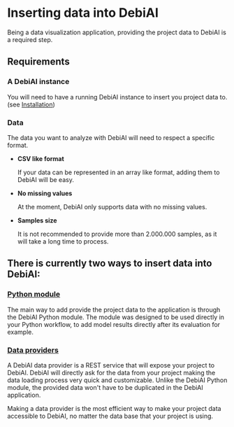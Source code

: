 # Inserting data into DebiAI

Being a data visualization application, providing the project data to DebiAI is a required step.

## Requirements

### A DebiAI instance

You will need to have a running DebiAI instance to insert you project data to. (see [Installation](../introduction/gettingStarted/installation/README.md))

### Data

The data you want to analyze with DebiAI will need to respect a specific format.

- **CSV like format**

    If your data can be represented in an array like format, adding them to DebiAI will be easy.

- **No missing values**

    At the moment, DebiAI only supports data with no missing values.

- **Samples size**

    It is not recommended to provide more than 2.000.000 samples, as it will take a long time to process.


## There is currently two ways to insert data into DebiAI:

### [<ins>Python module</ins>](pythonModule/README.md)
The main way to add provide the project data to the application is through the DebiAI Python module.
The module was designed to be used directly in your Python workflow, to add model results directly after its evaluation for example.



### [<ins>Data providers</ins>](dataProviders/README.md)
A DebiAI data provider is a REST service that will expose your project to DebiAI.
DebiAI will directly ask for the data from your project making the data loading process very quick and customizable. Unlike the DebiAI Python module, the provided data won't have to be duplicated in the DebiAI application.

Making a data provider is the most efficient way to make your project data accessible to DebiAI, no matter the data base that your project is using.


